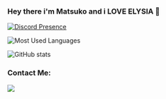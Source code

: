 ### Hey there i'm Matsuko and i LOVE ELYSIA 👋

<!--
**Matsko3/Matsko3** is a ✨ _special_ ✨ repository because its `README.md` (this file) appears on your GitHub profile.

Here are some ideas to get you started:

- 🔭 I’m currently working on ...
- 🌱 I’m currently learning ...
- 👯 I’m looking to collaborate on ...
- 🤔 I’m looking for help with ...
- 💬 Ask me about ...
- 📫 How to reach me: ...
- 😄 Pronouns: ...
- ⚡ Fun fact: ...
-->
[![Discord Presence](https://lanyard.cnrad.dev/api/546365344433045517?bg=ffe9f6)](https://discord.com/users/546365344433045517)

![Most Used Languages](https://github-readme-stats.vercel.app/api/top-langs/?username=Matsko3&theme=radical&layout=compact&bg_color=#ffffff)

![GitHub stats](https://github-readme-stats.vercel.app/api?username=Matsko3&show_icons=true&theme=radical&bg_color=#ffffff)

<!--
Contact Me
-->
<h3>
  Contact Me:
</h3>
<div align="left">
 <a href="https://discord.com/users/546365344433045517">
  <img src="https://skillicons.dev/icons?i=discord">
 </a>
</div>

